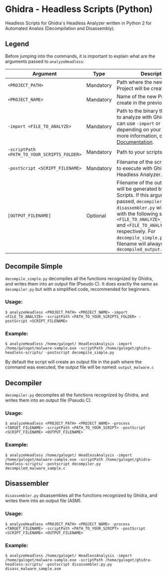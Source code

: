 # Ghidra - Headless Scripts (Python)

Headless Scripts for Ghidra's Headless Analyzer written in Python 2 for Automated Analsis (Decompilation and Disassembly).

## Legend

Before jumping into the commands, it is important to explain what are the arguments passed to `analyzeHeadless`:

| Argument | Type| Description |
|-|-|-|
| `<PROJECT_PATH>` | Mandatory | Path where the new Ghidra Project will be created. |
| `<PROJECT_NAME>` | Mandatory | Name of the new Project to create in the previous path. |
| `-import <FILE_TO_ANALYZE>` | Mandatory | Path to the binary that you want to analyze with Ghidra. Here you can use `-import` or `-process` depending on your needs. For more information, check [Ghidra Documentation](https://github.com/NationalSecurityAgency/ghidra/blob/master/Ghidra/RuntimeScripts/Common/support/analyzeHeadlessREADME.html). |
| `-scriptPath <PATH_TO_YOUR_SCRIPTS_FOLDER>` | Mandatory | Path to your scripts folder. |
| `-postScript <SCRIPT_FILENAME>` | Mandatory | Filename of the script you want to execute with Ghidra's Headless Analyzer. |
| `[OUTPUT_FILENAME]` | Optional | Filename of the output file that will be generated by Headless Scripts. If this argument is not passed, `decompiler.py` and `disassembler.py` will create a file with the following structure: `<FILE_TO_ANALYZE>_decompiled.c` and `<FILE_TO_ANALYZE>.asm` respectively. For `decompile_simple.py` the output filename will always be `decompiled_output.c`|
   

## Decompile Simple

`decompile_simple.py` decompiles all the functions recognized by Ghidra, and writes them into an output file (Pseudo C). It does exactly the same as `decompiler.py` but with a simplified code, recommended for beginners.

### Usage:

```shell
$ analyzeHeadless <PROJECT_PATH> <PROJECT_NAME> -import <FILE_TO_ANALYZE> -scriptPath <PATH_TO_YOUR_SCRIPTS_FOLDER> -postScript <SCRIPT_FILENAME>
```

### Example:
```
$ analyzeHeadless /home/galoget/ HeadlessAnalysis -import /home/galoget/malware-sample.exe -scriptPath /home/galoget/ghidra-headless-scripts/ -postscript decompile_simple.py
```
By default the script will create an output file in the path where the command was executed, the output file will be named: `output_malware.c`


## Decompiler

`decompiler.py` decompiles all the functions recognized by Ghidra, and writes them into an output file (Pseudo C).

### Usage:

```shell
$ analyzeHeadless <PROJECT_PATH> <PROJECT_NAME> -process <TARGET_FILENAME> -scriptPath <PATH_TO_YOUR_SCRIPT> -postScript <SCRIPT_FILENAME> <OUTPUT_FILENAME>
```

### Example:
```
$ analyzeHeadless /home/galoget/ HeadlessAnalysis -import /home/galoget/malware-sample.exe -scriptPath /home/galoget/ghidra-headless-scripts/ -postscript decompiler.py decompiled_malware_sample.c
```


## Disassembler

`disassembler.py` disassembles all the functions recognized by Ghidra, and writes them into an output file (ASM).

### Usage:

```shell
$ analyzeHeadless <PROJECT_PATH> <PROJECT_NAME> -process <TARGET_FILENAME> -scriptPath <PATH_TO_YOUR_SCRIPT> -postScript <SCRIPT_FILENAME> <OUTPUT_FILENAME>

```

### Example:
```
$ analyzeHeadless /home/galoget/ HeadlessAnalysis -import /home/galoget/malware-sample.exe -scriptPath /home/galoget/ghidra-headless-scripts/ -postscript disassembler.py.py disass_malware_sample.asm
```
